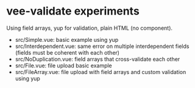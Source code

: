 # vee-validate experiments

Using field arrays, yup for validation, plain HTML (no <Field> component).

- src/Simple.vue: basic example using yup
- src/Interdependent.vue: same error on multiple interdependent fields (fields must be coherent with each other)
- src/NoDuplication.vue: field arrays that cross-validate each other
- src/File.vue: file upload basic example
- src/FileArray.vue: file upload with field arrays and custom validation using yup
  
